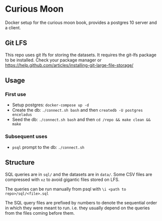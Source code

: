 # Curious Moon

Docker setup for the curious moon book, provides a postgres 10 server and a client.

## Git LFS
This repo uses git lfs for storing the datasets. It requires the git-lfs package to be installed. Check your package manager or https://help.github.com/articles/installing-git-large-file-storage/

## Usage

### First use
- Setup postgres: `docker-compose up -d`
- Create the db: `./connect.sh bash` and then `createdb -U postgres enceladus`
- Seed the db: `./connect.sh bash` and then `cd /repo && make clean && make`

### Subsequent uses
- `psql` prompt to the db: `./connect.sh`

## Structure
SQL queries are in `sql/` and the datasets are in `data/`. Some CSV files are compressed with `xz` to avoid gigantic files stored on LFS.

The queries can be run manually from psql with `\i <path to repo>/sql/<file>.sql`

The SQL query files are prefixed by numbers to denote the sequential order in which they were meant to run. i.e. they usually depend on the queries from the files coming before them.
